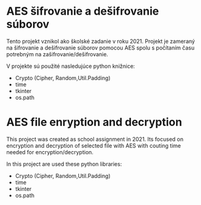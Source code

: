 # AES šifrovanie a dešifrovanie súborov

Tento projekt vznikol ako školské zadanie v roku 2021. Projekt je zameraný na šifrovanie a dešifrovanie súborov pomocou AES spolu s počítaním času potrebným na zašifrovanie/dešifrovanie.

V projekte sú použité nasledujúce python knižnice:
-  Crypto (Cipher, Random,Util.Padding)
-  time
-  tkinter
-  os.path

# AES file enryption and decryption

This project was created as school assignment in 2021. Its focused on encryption and decryption of selected file with AES with couting time needed for encryption/decryption.

In this project are used these python libraries:
-  Crypto (Cipher, Random,Util.Padding)
-  time
-  tkinter
-  os.path